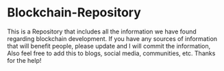 # Blockchain-Repository
This is a Repository that includes all the information we have found regarding blockchain development. If you have any sources of information that will benefit people, please update and I will commit the information, Also feel free to add this to blogs, social media, communities, etc. Thanks for the help!
